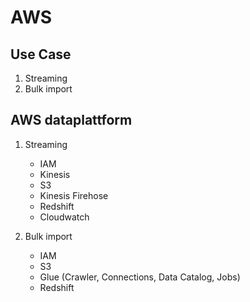 # AWS

## Use Case


1. Streaming <br/>
2. Bulk import <br/>

## AWS dataplattform

1. Streaming
	- IAM
	- Kinesis
	- S3
	- Kinesis Firehose
	- Redshift
	- Cloudwatch

2. Bulk import
	- IAM
	- S3
	- Glue (Crawler, Connections, Data Catalog, Jobs)
	- Redshift

